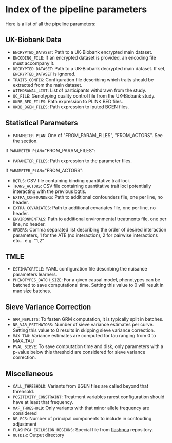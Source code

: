 # Index of the pipeline parameters

Here is a list of all the pipeline parameters:

## UK-Biobank Data

- `ENCRYPTED_DATASET`: Path to a UK-Biobank encrypted main dataset.
- `ENCODING_FILE`: If an encrypted dataset is provided, an encoding file must accompany it.
- `DECRYPTED_DATASET`: Path to a UK-Biobank decrypted main dataset. If set, `ENCRYPTED_DATASET` is ignored.
- `TRAITS_CONFIG`: Configuration file describing which traits should be extracted from the main dataset.
- `WITHDRAWAL_LIST`: List of participants withdrawn from the study.
- `QC_FILE`: Genotyping quality control file from the UK-Biobank study.
- `UKBB_BED_FILES`: Path expression to PLINK BED files.
- `UKBB_BGEN_FILES`: Path expression to iputed BGEN files.

## Statistical Parameters

- `PARAMETER_PLAN`: One of "FROM_PARAM_FILES", "FROM_ACTORS". See the section.

If `PARAMETER_PLAN`="FROM_PARAM_FILES":

- `PARAMETER_FILES`: Path expression to the parameter files.

If `PARAMETER_PLAN`="FROM_ACTORS":

- `BQTLS`: CSV file containing binding quantitative trait loci.
- `TRANS_ACTORS`: CSV file containing quantitative trait loci potentially interacting with the previous bqtls.
- `EXTRA_CONFOUNDERS`: Path to additional confounders file, one per line, no header.
- `EXTRA_COVARIATES`: Path to additional covariates file, one per line, no header.
- `ENVIRONMENTALS`: Path to additional environmental treatments file, one per line, no header.
- `ORDERS`: Comma separated list describing the order of desired interaction parameters, 1 for the ATE (no interaction), 2 for pairwise interactions etc... e.g. "1,2"

## TMLE

- `ESTIMATORFILE`: YAML configuration file describing the nuisance parameters learners.
- `PHENOTYPES_BATCH_SIZE`: For a given causal model, phenotypes can be batched to save computational time. Setting this value to 0 will result in max size batches.

## Sieve Variance Correction

- `GRM_NSPLITS`: To fasten GRM computation, it is typically split in batches.
- `NB_VAR_ESTIMATORS`: Number of sieve variance estimates per curve. Setting this value to 0 results in skipping sieve variance correction.
- `MAX_TAU`: Variance estimates are computed for tau ranging from 0 to MAX_TAU
- `PVAL_SIEVE`: To save computation time and disk, only parameters with a p-value below this threshold are considered for sieve variance correction.

## Miscellaneous

- `CALL_THRESHOLD`: Variants from BGEN files are called beyond that threhsold.
- `POSITIVITY_CONSTRAINT`: Treatment variables rarest configuration should have at least that frequency.
- `MAF_THRESHOLD`: Only variants with that minor allele frequency are considered
- `NB_PCS`: Number of principal components to include in confouding adjustment
- `FLASHPCA_EXCLUSION_REGIONS`: Special file from [flashpca](https://github.com/gabraham/flashpca) repository.
- `OUTDIR`: Output directory
